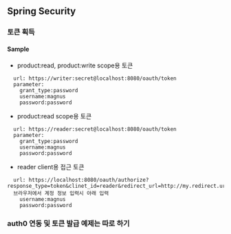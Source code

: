 ## Spring Security
### 토큰 획득 
#### Sample
- product:read, product:write scope용 토큰
```
  url: https://writer:secret@localhost:8080/oauth/token
  parameter:
    grant_type:password
    username:magnus
    password:password
```

- product:read scope용 토큰
```
  url: https://reader:secret@localhost:8080/oauth/token
  parameter:
    grant_type:password
    username:magnus
    password:password
```

- reader client용 접근 토큰
```
  url: https://localhost:8080/oauth/authorize?response_type=token&clinet_id=reader&redirect_url=http://my.redirect.uri&scope=prodcut:read&state=48532
  브라우저에서 계정 정보 입력시 아래 입력
    username:magnus
    password:password
```

### auth0 연동 및 토큰 발급 예제는 따로 하기 